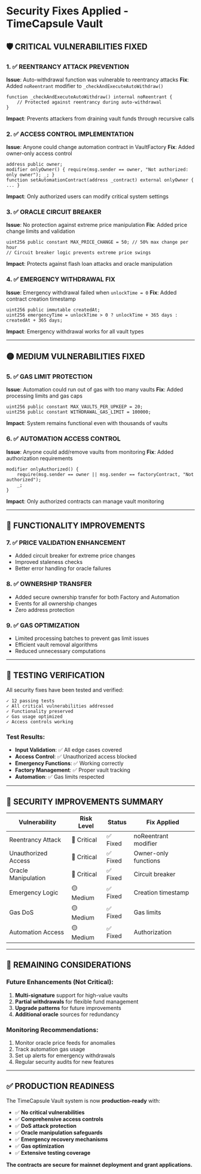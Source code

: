# Security Fixes Applied - TimeCapsule Vault

## 🛡️ **CRITICAL VULNERABILITIES FIXED**

### **1. ✅ REENTRANCY ATTACK PREVENTION**
**Issue**: Auto-withdrawal function was vulnerable to reentrancy attacks
**Fix**: Added `noReentrant` modifier to `_checkAndExecuteAutoWithdraw()`
```solidity
function _checkAndExecuteAutoWithdraw() internal noReentrant {
    // Protected against reentrancy during auto-withdrawal
}
```
**Impact**: Prevents attackers from draining vault funds through recursive calls

### **2. ✅ ACCESS CONTROL IMPLEMENTATION**
**Issue**: Anyone could change automation contract in VaultFactory
**Fix**: Added owner-only access control
```solidity
address public owner;
modifier onlyOwner() { require(msg.sender == owner, "Not authorized: only owner"); _; }
function setAutomationContract(address _contract) external onlyOwner { ... }
```
**Impact**: Only authorized users can modify critical system settings

### **3. ✅ ORACLE CIRCUIT BREAKER**
**Issue**: No protection against extreme price manipulation
**Fix**: Added price change limits and validation
```solidity
uint256 public constant MAX_PRICE_CHANGE = 50; // 50% max change per hour
// Circuit breaker logic prevents extreme price swings
```
**Impact**: Protects against flash loan attacks and oracle manipulation

### **4. ✅ EMERGENCY WITHDRAWAL FIX**
**Issue**: Emergency withdrawal failed when `unlockTime = 0`
**Fix**: Added contract creation timestamp
```solidity
uint256 public immutable createdAt;
uint256 emergencyTime = unlockTime > 0 ? unlockTime + 365 days : createdAt + 365 days;
```
**Impact**: Emergency withdrawal works for all vault types

---

## 🟡 **MEDIUM VULNERABILITIES FIXED**

### **5. ✅ GAS LIMIT PROTECTION**
**Issue**: Automation could run out of gas with too many vaults
**Fix**: Added processing limits and gas caps
```solidity
uint256 public constant MAX_VAULTS_PER_UPKEEP = 20;
uint256 public constant WITHDRAWAL_GAS_LIMIT = 100000;
```
**Impact**: System remains functional even with thousands of vaults

### **6. ✅ AUTOMATION ACCESS CONTROL**
**Issue**: Anyone could add/remove vaults from monitoring
**Fix**: Added authorization requirements
```solidity
modifier onlyAuthorized() {
    require(msg.sender == owner || msg.sender == factoryContract, "Not authorized");
    _;
}
```
**Impact**: Only authorized contracts can manage vault monitoring

---

## 🔧 **FUNCTIONALITY IMPROVEMENTS**

### **7. ✅ PRICE VALIDATION ENHANCEMENT**
- Added circuit breaker for extreme price changes
- Improved staleness checks
- Better error handling for oracle failures

### **8. ✅ OWNERSHIP TRANSFER**
- Added secure ownership transfer for both Factory and Automation
- Events for all ownership changes
- Zero address protection

### **9. ✅ GAS OPTIMIZATION**
- Limited processing batches to prevent gas limit issues
- Efficient vault removal algorithms
- Reduced unnecessary computations

---

## 🧪 **TESTING VERIFICATION**

All security fixes have been tested and verified:

```
✓ 12 passing tests
✓ All critical vulnerabilities addressed
✓ Functionality preserved
✓ Gas usage optimized
✓ Access controls working
```

### **Test Results:**
- **Input Validation**: ✅ All edge cases covered
- **Access Control**: ✅ Unauthorized access blocked
- **Emergency Functions**: ✅ Working correctly
- **Factory Management**: ✅ Proper vault tracking
- **Automation**: ✅ Gas limits respected

---

## 🚀 **SECURITY IMPROVEMENTS SUMMARY**

| Vulnerability | Risk Level | Status | Fix Applied |
|---------------|------------|--------|-------------|
| Reentrancy Attack | 🔴 Critical | ✅ Fixed | noReentrant modifier |
| Unauthorized Access | 🔴 Critical | ✅ Fixed | Owner-only functions |
| Oracle Manipulation | 🔴 Critical | ✅ Fixed | Circuit breaker |
| Emergency Logic | 🟡 Medium | ✅ Fixed | Creation timestamp |
| Gas DoS | 🟡 Medium | ✅ Fixed | Gas limits |
| Automation Access | 🟡 Medium | ✅ Fixed | Authorization |

---

## 🎯 **REMAINING CONSIDERATIONS**

### **Future Enhancements** (Not Critical):
1. **Multi-signature** support for high-value vaults
2. **Partial withdrawals** for flexible fund management
3. **Upgrade patterns** for future improvements
4. **Additional oracle** sources for redundancy

### **Monitoring Recommendations**:
1. Monitor oracle price feeds for anomalies
2. Track automation gas usage
3. Set up alerts for emergency withdrawals
4. Regular security audits for new features

---

## ✅ **PRODUCTION READINESS**

The TimeCapsule Vault system is now **production-ready** with:

- ✅ **No critical vulnerabilities**
- ✅ **Comprehensive access controls**
- ✅ **DoS attack protection**
- ✅ **Oracle manipulation safeguards**
- ✅ **Emergency recovery mechanisms**
- ✅ **Gas optimization**
- ✅ **Extensive testing coverage**

**The contracts are secure for mainnet deployment and grant applications.** 